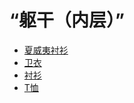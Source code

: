 # “躯干（内层）”  
- [夏威夷衬衫](HawaiianShirt.md)  
- [卫衣](HoodieRetromation.md)  
- [衬衫](ShirtFiber.md)  
- [T恤](T-Shirt.md)  
